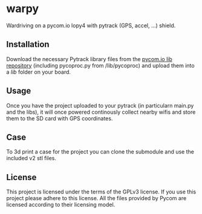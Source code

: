 # warpy
Wardriving on a pycom.io lopy4 with pytrack (GPS, accel, ...) shield.

## Installation
Download the necessary Pytrack library files from the [pycom.io lib repository](https://github.com/pycom/pycom-libraries) (including pycoproc.py from /lib/pycoproc) and upload them into a _lib_ folder on your board.

## Usage
Once you have the project uploaded to your pytrack (in particularn main.py and the libs), it will once powered continously collect nearby wifis and store them to the SD card with GPS coordinates.


## Case

To 3d print a case for the project you can clone the submodule and use the included v2 stl files. 

## License
This project is licensed under the terms of the GPLv3 license. If you use this project please adhere to this license. All the files provided by Pycom are licensed according to their licensing model. 
